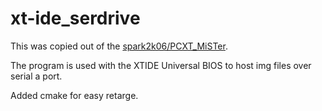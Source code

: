 # xt-ide_serdrive
This was copied out of the [spark2k06/PCXT_MiSTer](https://github.com/spark2k06/PCXT_MiSTer).

The program is used with the XTIDE Universal BIOS to host img files over serial a port.

Added cmake for easy retarge.